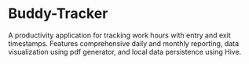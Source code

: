 # Buddy-Tracker
A productivity application for tracking work hours with entry and exit timestamps. Features comprehensive daily and monthly reporting, data visualization using pdf generator, and local data persistence using Hive.
